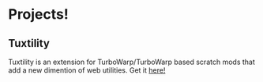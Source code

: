 # Projects!

## Tuxtility

Tuxtility is an extension for TurboWarp/TurboWarp based scratch mods that add a new dimention of web utilities. Get it [here!](https://github.com/KoffeeJava/Tuxtility)
